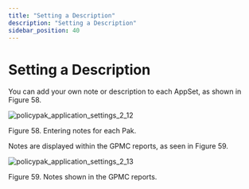 ```yaml
---
title: "Setting a Description"
description: "Setting a Description"
sidebar_position: 40
---
```


# Setting a Description

You can add your own note or description to each AppSet, as shown in Figure 58.

![policypak_application_settings_2_12](/images/endpointpolicymanager/applicationsettings/extras/endpointpolicymanager_application_settings_2_12.webp)

Figure 58. Entering notes for each Pak.

Notes are displayed within the GPMC reports, as seen in Figure 59.

![policypak_application_settings_2_13](/images/endpointpolicymanager/applicationsettings/extras/endpointpolicymanager_application_settings_2_13.webp)

Figure 59. Notes shown in the GPMC reports.
